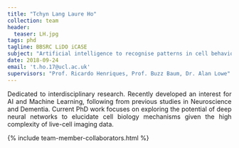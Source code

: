 ```yaml
---
title: "Tchyn Lang Laure Ho"
collection: team
header:
  teaser: LH.jpg
tags: phd
tagline: BBSRC LiDO iCASE
subject: "Artificial intelligence to recognise patterns in cell behaviour"
date: 2018-09-24
email: 't.ho.17@ucl.ac.uk'
supervisors: "Prof. Ricardo Henriques, Prof. Buzz Baum, Dr. Alan Lowe"
---
```


<p align= "justify">
Dedicated to interdisciplinary research. Recently developed an interest for AI and Machine Learning, following from previous studies in Neuroscience and Dementia. Current PhD work focuses on exploring the potential of deep neural networks to elucidate cell biology mechanisms given the high complexity of live-cell imaging data.

{% include team-member-collaborators.html %}
